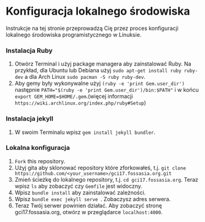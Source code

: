 # Konfiguracja lokalnego środowiska

Instrukcje na tej stronie przeprowadzą Cię przez proces konfiguracji lokalnego środowiska programistycznego w Linuksie.

### Instalacja Ruby
1. Otwórz Terminal i użyj package managera aby zainstalować Ruby. Na przykład, dla Ubuntu lub Debiana użyj `sudo apt-get install ruby ruby-dev` a dla Arch Linux `sudo pacman -S ruby ruby-dev`.
2. Aby gemy były wykonywalne użyj `(ruby -e 'print Gem.user_dir')` następnie `PATH="$(ruby -e 'print Gem.user_dir')/bin:$PATH"` i w końcu `export GEM_HOME=$HOME/.gem`.(więcej informacji `https://wiki.archlinux.org/index.php/ruby#Setup`)

### Instalacja jekyll
1. W swoim Terminalu wpisz `gem install jekyll bundler`.

### Lokalna konfiguracja
1. `Fork` this repository.
2. Użyj gita aby sklonować repository które zforkowałeś, t.j.
`git clone https://github.com/<your_username>/gci17.fossasia.org.git`
3. Zmień ścieżkę do lokalnego repository, t.j. `cd gci17.fossasia.org`. Teraz wpisz `ls` aby zobaczyć czy `Gemfile` jest widoczny.
4. Wpisz `bundle install` aby zainstalować zależności.
5. Wpisz `bundle exec jekyll serve `. Zobaczysz adres serwera.
6. Teraz Twój serwer powinien działać. Aby zobaczyć stronę gci17.fossasia.org, otwórz w przeglądarce `localhost:4000`.